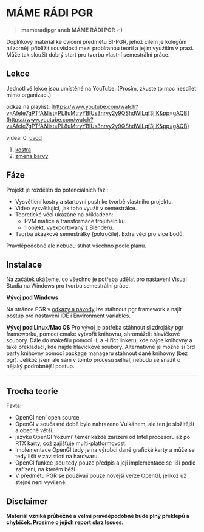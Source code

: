 # MÁME RÁDI PGR

>**mameradipgr aneb MÁME RÁDI PGR :-)**

Doplňkový materiál ke cvičení předmětu BI-PGR, jehož cílem je kolegům názorněji
přiblížit souvislosti mezi probíranou teorií a jejím využitím v praxi.
Může tak sloužit dobrý start pro tvorbu vlastní semestrální práce.

## Lekce

Jednotlivé lekce jsou umístěné na YouTube.
(Prosím, zkuste to moc nesdílet mimo organizaci.)

odkaz na playlist: [https://www.youtube.com/watch?v=AfeIe7gPTfA&list=PL8uMtryYBlUs3nrvy2y9QShdWlLqf3jIK&pp=gAQB](https://www.youtube.com/watch?v=AfeIe7gPTfA&list=PL8uMtryYBlUs3nrvy2y9QShdWlLqf3jIK&pp=gAQB)

videa:
0. [uvod](https://www.youtube.com/watch?v=AfeIe7gPTfA&list=PL8uMtryYBlUs3nrvy2y9QShdWlLqf3jIK&pp=gAQB)
1. [kostra](https://youtu.be/EtryIrACrJU?si=1I7fpNJBY-5X_SfU)
2. [zmena barvy](https://youtu.be/gljCizTtyA0?si=TW6ZlbWIYj6_k3K7)

## Fáze

Projekt je rozdělen do potenciálních fází:
- Vysvětlení kostry a startovní push ke tvorbě vlastního projektu.
- Video vysvětlující, jak toho využít v semestrálce.
- Teoretické věci ukázáné na příkladech:
  - PVM matice a transformace trojúhelníku.
  - 1 objekt, vyexportovaný z Blenderu.
- Tvorba ukázkové semestrálky (pokročilé). Extra věci pro více bodů.

Pravděpodobně ale nebudu stíhat všechno podle plánu.


## Instalace

Na začátek ukážeme, co všechno je potřeba udělat pro nastavení Visual Studia na Windows pro tvorbu semestrální práce.

**Vývoj pod Windows**

Na stránce PGR v [odkazy a návody](https://cent.felk.cvut.cz/courses/PGR/links.html) lze stáhnout pgr framework a najít postup pro nastavení IDE i Environment variables.

**Vývoj pod Linux/Mac OS**
Pro vývoj je potřeba stáhnout si zdrojáky pgr frameworku, pomocí cmake vytvořit knihovnu, shromáždit hlavičkové soubory. Dále do makefilu pomocí -L a -l říct linkeru, kde najde knihovny a také překladači, kde najde hlavičkové soubory. Alternativně je možné si 3rd party knihovny pomocí package manageru stáhnout dané knihovny (bez pgr). Jelikož jsem ale sám v tomto procesu selhal, nebudu se snažit o nějaký podrobnější postup.

***

## Trocha teorie

Fakta:
- OpenGl není open source
- OpenGl v současné době bylo nahrazeno Vulkánem, ale ten je složitější a obecně větší.
- jazyku OpenGl 'rozumí' téměř každé zařízení od Intel procesoru až po RTX karty, což zajišťuje multi-platformovost.
- Implementace OpenGl tedy je na výrobci dané grafické karty a může se tedy lišit v závistloti na hardwaru.
- OpenGl funkce jsou tedy pouze předpis a její implementace se liší podle zařízení, na kterém běží.
- V předmětu PGR se používají pouze novější verze OpenGl, jelikož už stejně není vyvíjené.

## Disclaimer

**Materiál vzniká průběžně a velmi pravděpodobně bude plný překlepů a chybiček.
Prosíme o jejich report skrz Issues.**
